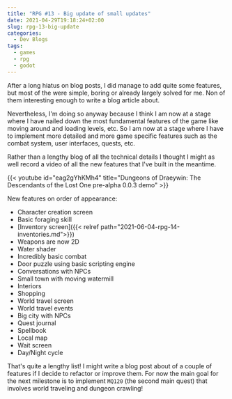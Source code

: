 ```yaml
---
title: "RPG #13 - Big update of small updates"
date: 2021-04-29T19:18:24+02:00
slug: rpg-13-big-update
categories:
  - Dev Blogs
tags:
  - games
  - rpg
  - godot
---
```


After a long hiatus on blog posts, I did manage to add quite some features, but most of the were simple, boring or already largely solved for me.
Non of them interesting enough to write a blog article about.

Nevertheless, I'm doing so anyway because I think I am now at a stage where I have nailed down the most fundamental features of the game like moving around and loading levels, etc.
So I am now at a stage where I have to implement more detailed and more game specific features such as the combat system, user interfaces, quests, etc.

Rather than a lengthy blog of all the technical details I thought I might as well record a video of all the new features that I've built in the meantime.

{{< youtube id="eag2gYhKMh4" title="Dungeons of Draeywin: The Descendants of the Lost One pre-alpha 0.0.3 demo" >}}

New features on order of appearance:

* Character creation screen
* Basic foraging skill
* [Inventory screen]({{< relref path="2021-06-04-rpg-14-inventories.md">}})
* Weapons are now 2D
* Water shader
* Incredibly basic combat
* Door puzzle using basic scripting engine
* Conversations with NPCs
* Small town with moving watermill
* Interiors
* Shopping
* World travel screen
* World travel events
* Big city with NPCs
* Quest journal
* Spellbook
* Local map
* Wait screen
* Day/Night cycle

That's quite a lengthy list!
I might write a blog post about of a couple of features if I decide to refactor or improve them.
For now the main goal for the next milestone is to implement `MQ120` (the second main quest) that involves world traveling and dungeon crawling!
